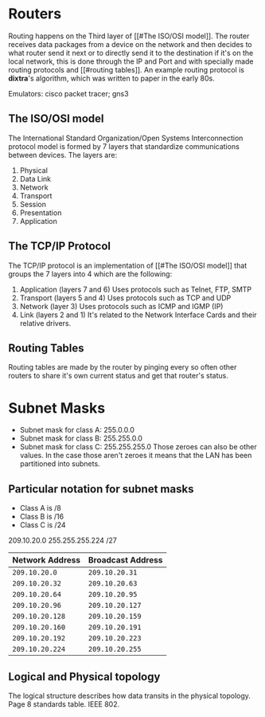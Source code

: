 # Routers
Routing happens on the Third layer of [[#The ISO/OSI model]]. The router receives data packages from a device on the network and then decides to what router send it next or to directly send it to the destination if it's on the local network, this is done through the IP and Port and with specially made routing protocols and [[#routing tables]]. An example routing protocol is **dixtra**'s algorithm, which was written to paper in the early 80s.

Emulators: cisco packet tracer; gns3
## The ISO/OSI model
The International Standard Organization/Open Systems Interconnection protocol model is formed by 7 layers that standardize communications between devices.
The layers are:
1. Physical
2. Data Link
3. Network
4. Transport
5. Session
6. Presentation
7. Application
## The TCP/IP Protocol
The TCP/IP protocol is an implementation of [[#The ISO/OSI model]] that groups the 7 layers into 4 which are the following:
1. Application (layers 7 and 6)
   Uses protocols such as Telnet, FTP, SMTP
2. Transport (layers 5 and 4)
   Uses protocols such as TCP and UDP
3. Network (layer 3)
   Uses protocols such as ICMP and IGMP (IP)
4. Link (layers 2 and 1)
   It's related to the Network Interface Cards and their relative drivers.
## Routing Tables
Routing tables are made by the router by pinging every so often other routers to share it's own current status and get that router's status.

# Subnet Masks
- Subnet mask for class A: 255.0.0.0
- Subnet mask for class B: 255.255.0.0
- Subnet mask for class C: 255.255.255.0
Those zeroes can also be other values. In the case those aren't zeroes it means that the LAN has been partitioned into subnets.
## Particular notation for subnet masks
- Class A is /8
- Class B is /16
- Class C is /24

209.10.20.0
255.255.255.224  /27

| Network Address | Broadcast Address |
| :-------------- | :---------------- |
| `209.10.20.0`     | `209.10.20.31`      |
| `209.10.20.32`    | `209.10.20.63`      |
| `209.10.20.64`    | `209.10.20.95`      |
| `209.10.20.96`    | `209.10.20.127`     |
| `209.10.20.128`   | `209.10.20.159`     |
| `209.10.20.160`   | `209.10.20.191`     |
| `209.10.20.192`   | `209.10.20.223`     |
| `209.10.20.224`   | `209.10.20.255`     |

## Logical and Physical topology
The logical structure describes how data transits in the physical topology.
Page 8 standards table.
IEEE 802.


